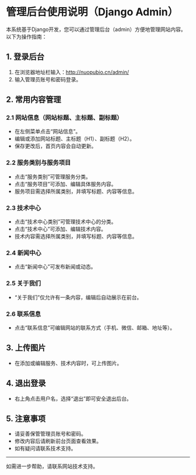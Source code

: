 # 管理后台使用说明（Django Admin）

本系统基于Django开发，您可以通过管理后台（admin）方便地管理网站内容。以下为操作指南：

## 1. 登录后台
1. 在浏览器地址栏输入：http://nuopubio.cn/admin/
2. 输入管理员账号和密码登录。

## 2. 常用内容管理

### 2.1 网站信息（网站标题、主标题、副标题）
- 在左侧菜单点击“网站信息”。
- 编辑或添加网站标题、主标题（H1）、副标题（H2）。
- 保存更改后，首页内容会自动更新。

### 2.2 服务类别与服务项目
- 点击“服务类别”可管理服务分类。
- 点击“服务项目”可添加、编辑具体服务内容。
- 服务项目需选择所属类别，并填写标题、内容等信息。

### 2.3 技术中心
- 点击“技术中心类别”可管理技术中心的分类。
- 点击“技术中心”可添加、编辑技术内容。
- 技术内容需选择所属类别，并填写标题、内容等信息。

### 2.4 新闻中心
- 点击“新闻中心”可发布新闻或动态。

### 2.5 关于我们
- “关于我们”仅允许有一条内容，编辑后自动展示在前台。

### 2.6 联系信息
- 点击“联系信息”可编辑网站的联系方式（手机、微信、邮箱、地址等）。

## 3. 上传图片
- 在添加或编辑服务、技术内容时，可上传图片。

## 4. 退出登录
- 右上角点击用户名，选择“退出”即可安全退出后台。

## 5. 注意事项
- 请妥善保管管理员账号和密码。
- 修改内容后请刷新前台页面查看效果。
- 如有疑问请联系技术支持。

---
如需进一步帮助，请联系网站技术支持。

